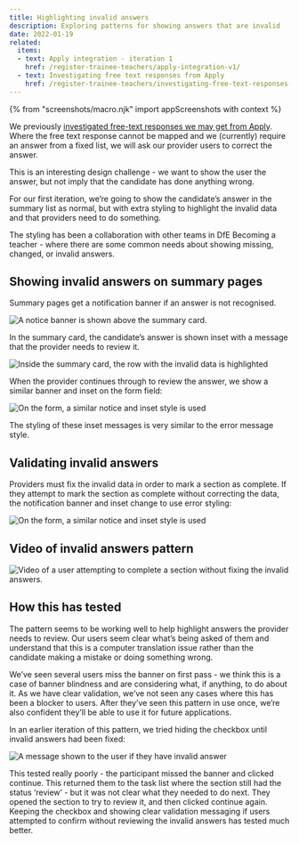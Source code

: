 ```yaml
---
title: Highlighting invalid answers
description: Exploring patterns for showing answers that are invalid
date: 2022-01-19
related:
  items:
  - text: Apply integration - iteration 1
    href: /register-trainee-teachers/apply-integration-v1/
  - text: Investigating free text responses from Apply
    href: /register-trainee-teachers/investigating-free-text-responses-from-apply/
---
```

{% from "screenshots/macro.njk" import appScreenshots with context %}

We previously [investigated free-text responses we may get from Apply](..investigating-free-text-responses-from-apply/). Where the free text response cannot be mapped and we (currently) require an answer from a fixed list, we will ask our provider users to correct the answer.

This is an interesting design challenge - we want to show the user the answer, but not imply that the candidate has done anything wrong.

For our first iteration, we’re going to show the candidate’s answer in the summary list as normal, but with extra styling to highlight the invalid data and that providers need to do something.

The styling has been a collaboration with other teams in DfE Becoming a teacher - where there are some common needs about showing missing, changed, or invalid answers.

## Showing invalid answers on summary pages

Summary pages get a notification banner if an answer is not recognised.

![A notice banner is shown above the summary card.](1.-banner-highlighting-invalid-answer.png)

In the summary card, the candidate’s answer is shown inset with a message that the provider needs to review it.

![Inside the summary card, the row with the invalid data is highlighted](2.-summary-card-with-invalid-answer.png)

When the provider continues through to review the answer, we show a similar banner and inset on the form field:

![On the form, a similar notice and inset style is used](3.-edit-form-with-banner.png)

The styling of these inset messages is very similar to the error message style.

## Validating invalid answers

Providers must fix the invalid data in order to mark a section as complete. If they attempt to mark the section as complete without correcting the data, the notification banner and inset change to use error styling:

![On the form, a similar notice and inset style is used](4.-validation-message.png)

## Video of invalid answers pattern

![Video of a user attempting to complete a section without fixing the invalid answers.](invalid-answers.gif)

## How this has tested

The pattern seems to be working well to help highlight answers the provider needs to review. Our users seem clear what’s being asked of them and understand that this is a computer translation issue rather than the candidate making a mistake or doing something wrong.

We’ve seen several users miss the banner on first pass - we think this is a case of banner blindness and are considering what, if anything, to do about it. As we have clear validation, we’ve not seen any cases where this has been a blocker to users. After they’ve seen this pattern in use once, we’re also confident they’ll be able to use it for future applications.

In an earlier iteration of this pattern, we tried hiding the checkbox until invalid answers had been fixed:

![A message shown to the user if they have invalid answer](5.-hidden-checkbox.png)

This tested really poorly - the participant missed the banner and clicked continue. This returned them to the task list where the section still had the status ‘review’ - but it was not clear what they needed to do next. They opened the section to try to review it, and then clicked continue again. Keeping the checkbox and showing clear validation messaging if users attempted to confirm without reviewing the invalid answers has tested much better.
